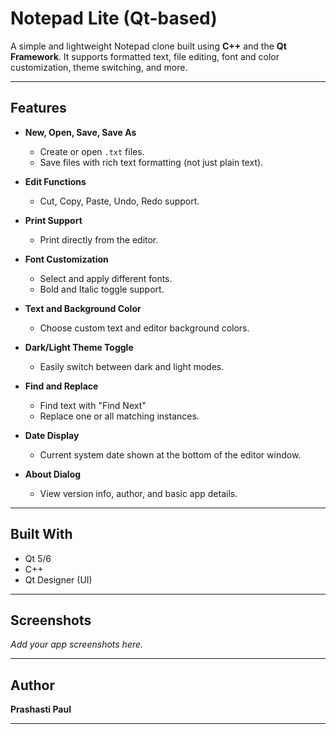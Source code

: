 # Notepad Lite (Qt-based)

A simple and lightweight Notepad clone built using **C++** and the **Qt Framework**. It supports formatted text, file editing, font and color customization, theme switching, and more.

---

## Features

- **New, Open, Save, Save As**
  - Create or open `.txt` files.
  - Save files with rich text formatting (not just plain text).

- **Edit Functions**
  - Cut, Copy, Paste, Undo, Redo support.

- **Print Support**
  - Print directly from the editor.

- **Font Customization**
  - Select and apply different fonts.
  - Bold and Italic toggle support.

- **Text and Background Color**
  - Choose custom text and editor background colors.

- **Dark/Light Theme Toggle**
  - Easily switch between dark and light modes.

- **Find and Replace**
  - Find text with "Find Next"
  - Replace one or all matching instances.

- **Date Display**
  - Current system date shown at the bottom of the editor window.

- **About Dialog**
  - View version info, author, and basic app details.

---

## Built With

- Qt 5/6
- C++
- Qt Designer (UI)

---

## Screenshots

_Add your app screenshots here._

---

## Author

**Prashasti Paul**

---
